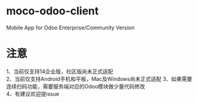 # moco-odoo-client
Mobile App for Odoo Enterprise/Community Version

# 注意
1、当前仅支持14企业版，社区版尚未正式适配  
2、当前仅支持Android手机和平板，Mac及Windows尚未正式适配 
3、如果需要连续扫码功能，需要服务端对应的Odoo模块做少量代码修改   
4、有建议欢迎提issue  
